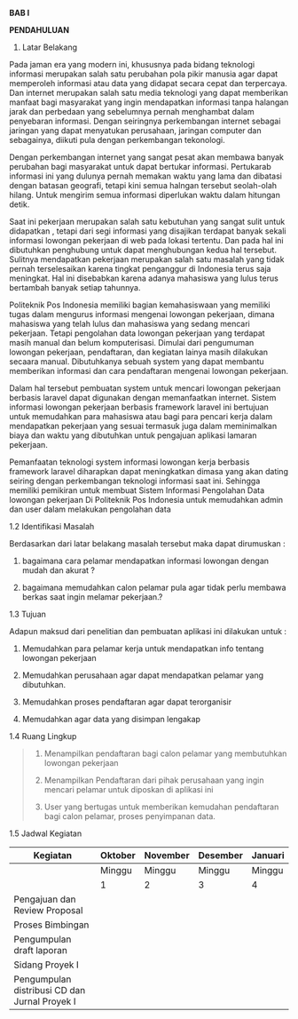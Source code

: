 **BAB I**

**PENDAHULUAN**

1.  Latar Belakang

Pada jaman era yang modern ini, khususnya pada bidang teknologi informasi merupakan salah satu perubahan pola pikir manusia agar dapat memperoleh informasi atau data yang didapat secara cepat dan terpercaya. Dan internet merupakan salah satu media teknologi yang dapat memberikan manfaat bagi masyarakat yang ingin mendapatkan informasi tanpa halangan jarak dan perbedaan yang sebelumnya pernah menghambat dalam penyebaran informasi. Dengan seiringnya perkembangan internet sebagai jaringan yang dapat menyatukan perusahaan, jaringan computer dan sebagainya, diikuti pula dengan perkembangan tekonologi.

Dengan perkembangan internet yang sangat pesat akan membawa banyak perubahan bagi masyarakat untuk dapat bertukar informasi. Pertukarab informasi ini yang dulunya pernah memakan waktu yang lama dan dibatasi dengan batasan geografi, tetapi kini semua halngan tersebut seolah-olah hilang. Untuk mengirim semua informasi diperlukan waktu dalam hitungan detik.

Saat ini pekerjaan merupakan salah satu kebutuhan yang sangat sulit untuk didapatkan , tetapi dari segi informasi yang disajikan terdapat banyak sekali informasi lowongan pekerjaan di web pada lokasi tertentu. Dan pada hal ini dibutuhkan penghubung untuk dapat menghubungan kedua hal tersebut. Sulitnya mendapatkan pekerjaan merupakan salah satu masalah yang tidak pernah terselesaikan karena tingkat penganggur di Indonesia terus saja meningkat. Hal ini disebabkan karena adanya mahasiswa yang lulus terus bertambah banyak setiap tahunnya.

Politeknik Pos Indonesia memiliki bagian kemahasiswaan yang memiliki tugas dalam mengurus informasi mengenai lowongan pekerjaan, dimana mahasiswa yang telah lulus dan mahasiswa yang sedang mencari pekerjaan. Tetapi pengolahan data lowongan pekerjaan yang terdapat masih manual dan belum komputerisasi. Dimulai dari pengumuman lowongan pekerjaan, pendaftaran, dan kegiatan lainya masih dilakukan secaara manual. Dibutuhkanya sebuah system yang dapat membantu memberikan informasi dan cara pendaftaran mengenai lowongan pekerjaan.

Dalam hal tersebut pembuatan system untuk mencari lowongan pekerjaan berbasis laravel dapat digunakan dengan memanfaatkan internet. Sistem informasi lowongan pekerjaan berbasis framework laravel ini bertujuan untuk memudahkan para mahasiswa atau bagi para pencari kerja dalam mendapatkan pekerjaan yang sesuai termasuk juga dalam meminimalkan biaya dan waktu yang dibutuhkan untuk pengajuan aplikasi lamaran pekerjaan.

Pemanfaatan teknologi system informasi lowongan kerja berbasis framework laravel diharapkan dapat meningkatkan dimasa yang akan dating seiring dengan perkembangan teknologi informasi saat ini. Sehingga memiliki pemikiran untuk membuat Sistem Informasi Pengolahan Data lowongan pekerjaan Di Politeknik Pos Indonesia untuk memudahkan admin dan user dalam melakukan pengolahan data

1.2 Identifikasi Masalah

Berdasarkan dari latar belakang masalah tersebut maka dapat dirumuskan :

1.  bagaimana cara pelamar mendapatkan informasi lowongan dengan mudah dan akurat ?

2.  bagaimana memudahkan calon pelamar pula agar tidak perlu membawa berkas saat ingin melamar pekerjaan.?

1.3 Tujuan

Adapun maksud dari penelitian dan pembuatan aplikasi ini dilakukan untuk :

1.  Memudahkan para pelamar kerja untuk mendapatkan info tentang lowongan pekerjaan

2.  Memudahkan perusahaan agar dapat mendapatkan pelamar yang dibutuhkan.

3.  Memudahkan proses pendaftaran agar dapat terorganisir

4.  Memudahkan agar data yang disimpan lengakap

1.4 Ruang Lingkup

> 1. Menampilkan pendaftaran bagi calon pelamar yang membutuhkan lowongan pekerjaan
>
> 2. Menampilkan Pendaftaran dari pihak perusahaan yang ingin mencari pelamar untuk diposkan di aplikasi ini
>
> 3. User yang bertugas untuk memberikan kemudahan pendaftaran bagi calon pelamar, proses penyimpanan data.

1.5 Jadwal Kegiatan

| <span id="_Toc400009185" class="anchor"></span>Kegiatan                                      | <span id="_Toc400009186" class="anchor"></span>Oktober | <span id="_Toc400009187" class="anchor"></span>November | <span id="_Toc400009188" class="anchor"></span>Desember | <span id="_Toc400009189" class="anchor"></span>Januari |
|----------------------------------------------------------------------------------------------|--------------------------------------------------------|---------------------------------------------------------|---------------------------------------------------------|--------------------------------------------------------|
|                                                                                              | <span id="_Toc400009190" class="anchor"></span>Minggu  | <span id="_Toc400009191" class="anchor"></span>Minggu   | <span id="_Toc400009192" class="anchor"></span>Minggu   | <span id="_Toc400009193" class="anchor"></span>Minggu  |
|                                                                                              | <span id="_Toc400009194" class="anchor"></span>1       | <span id="_Toc400009195" class="anchor"></span>2        | <span id="_Toc400009196" class="anchor"></span>3        | <span id="_Toc400009197" class="anchor"></span>4       |
| <span id="_Toc400009210" class="anchor"></span>Pengajuan dan Review Proposal                 |                                                        |                                                         |                                                         |                                                        |
| <span id="_Toc400009211" class="anchor"></span>Proses Bimbingan                              |                                                        |                                                         |                                                         |                                                        |
| <span id="_Toc400009212" class="anchor"></span>Pengumpulan draft laporan                     |                                                        |                                                         |                                                         |                                                        |
| <span id="_Toc400009213" class="anchor"></span>Sidang Proyek I                               |                                                        |                                                         |                                                         |                                                        |
| <span id="_Toc400009214" class="anchor"></span>Pengumpulan distribusi CD dan Jurnal Proyek I |                                                        |                                                         |                                                         |                                                        |
